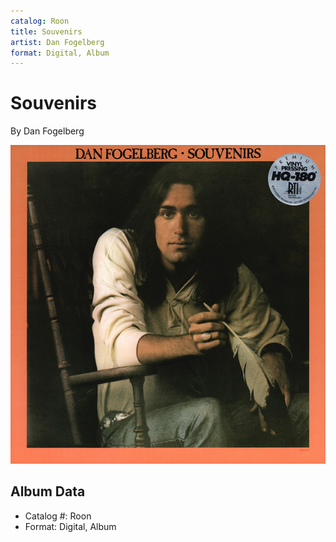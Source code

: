 ```yaml
---
catalog: Roon
title: Souvenirs
artist: Dan Fogelberg
format: Digital, Album
---
```


# Souvenirs

By Dan Fogelberg

![](../../assets/albumcovers/Dan_Fogelberg-Souvenirs.png)

## Album Data

- Catalog #: Roon
- Format: Digital, Album

